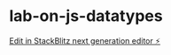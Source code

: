 # lab-on-js-datatypes

[Edit in StackBlitz next generation editor ⚡️](https://stackblitz.com/~/github.com/raniyaptla/lab-on-js-datatypes)